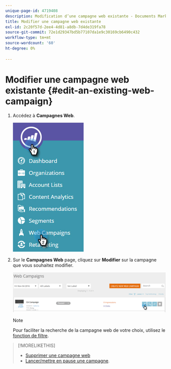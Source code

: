 ```yaml
---
unique-page-id: 4719408
description: Modification d’une campagne web existante - Documents Marketo - Documentation du produit
title: Modifier une campagne web existante
exl-id: 2c20f57d-2ee4-4d81-a8db-7d4de319fa78
source-git-commit: 72e1d29347bd5b77107da1e9c30169cb6490c432
workflow-type: tm+mt
source-wordcount: '60'
ht-degree: 0%

---
```


# Modifier une campagne web existante {#edit-an-existing-web-campaign}

1. Accédez à **Campagnes Web**.

   ![](assets/image2016-8-18-16-3a15-3a14.png)

1. Sur le **Campagnes Web** page, cliquez sur **Modifier** sur la campagne que vous souhaitez modifier.

   ![](assets/web-campaigns-1-edit-hand.png)

   >[!NOTE]
   >
   >Pour faciliter la recherche de la campagne web de votre choix, utilisez le [fonction de filtre](/help/marketo/product-docs/web-personalization/working-with-web-campaigns/filter-web-campaigns.md).

>[!MORELIKETHIS]
>
>* [Supprimer une campagne web](/help/marketo/product-docs/web-personalization/working-with-web-campaigns/delete-a-web-campaign.md)
>* [Lancer/mettre en pause une campagne](/help/marketo/product-docs/web-personalization/working-with-web-campaigns/launch-pause-a-web-campaign.md).

